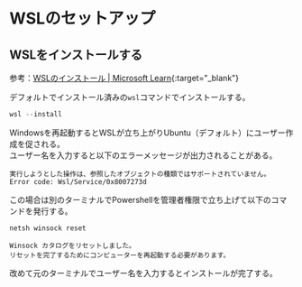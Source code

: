 # WSLのセットアップ

## WSLをインストールする
参考：[WSLのインストール | Microsoft Learn](https://learn.microsoft.com/ja-jp/windows/wsl/install){:target="_blank"}  

デフォルトでインストール済みの`wsl`コマンドでインストールする。
```powershell
wsl --install
```

Windowsを再起動するとWSLが立ち上がりUbuntu（デフォルト）にユーザー作成を促される。  
ユーザー名を入力すると以下のエラーメッセージが出力されることがある。
```
実行しようとした操作は、参照したオブジェクトの種類ではサポートされていません。
Error code: Wsl/Service/0x8007273d
```

この場合は別のターミナルでPowershellを管理者権限で立ち上げて以下のコマンドを発行する。
```powerhsell
netsh winsock reset

Winsock カタログをリセットしました。
リセットを完了するためにコンピューターを再起動する必要があります。
```

改めて元のターミナルでユーザー名を入力するとインストールが完了する。
